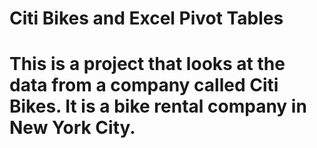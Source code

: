 # Citi Bikes and Excel Pivot Tables
# This is a project that looks at the data from a company called Citi Bikes. It is a bike rental company in New York City.

